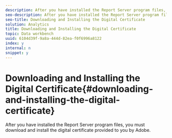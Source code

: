 ```yaml
---
description: After you have installed the Report Server program files, you must download and install the digital certificate provided to you by Adobe.
seo-description: After you have installed the Report Server program files, you must download and install the digital certificate provided to you by Adobe.
seo-title: Downloading and Installing the Digital Certificate
solution: Analytics
title: Downloading and Installing the Digital Certificate
topic: Data workbench
uuid: 6104d39f-9a8a-444d-82ea-f0f6996a8122
index: y
internal: n
snippet: y
---
```


# Downloading and Installing the Digital Certificate{#downloading-and-installing-the-digital-certificate}

After you have installed the Report Server program files, you must download and install the digital certificate provided to you by Adobe.

